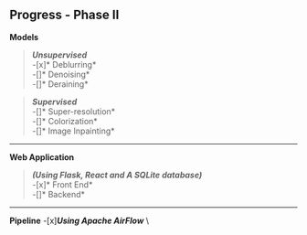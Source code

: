## Progress - Phase II

**Models** 
>***Unsupervised*** \
-[x]* Deblurring* \
-[]* Denoising* \
-[]* Deraining* 

>***Supervised*** \
-[]* Super-resolution* \
-[]* Colorization* \
-[]* Image Inpainting* 

-----

**Web Application** 
>***(Using Flask, React and A SQLite database)*** \
-[x]* Front End* \
-[]* Backend* 

-----
**Pipeline** 
-[x]***Using Apache AirFlow*** \
